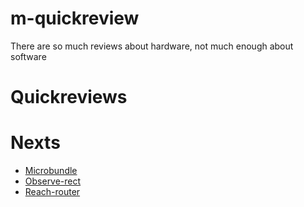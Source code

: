 # m-quickreview
There are so much reviews about hardware, not much enough about software

# Quickreviews

# Nexts

- [Microbundle](https://github.com/developit/microbundle)
- [Observe-rect](https://github.com/reach/observe-rect)
- [Reach-router](https://reach.tech/router/large-scale)
